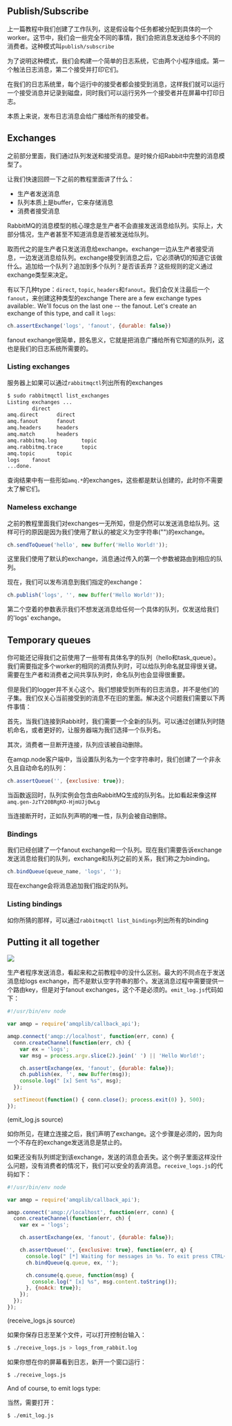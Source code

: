 ## Publish/Subscribe

上一篇教程中我们创建了工作队列，这是假设每个任务都被分配到具体的一个worker。这节中，我们会一些完全不同的事情，我们会把消息发送给多个不同的消费者。这种模式叫`publish/subscribe`

为了说明这种模式，我们会构建一个简单的日志系统，它由两个小程序组成。第一个触法日志消息，第二个接受并打印它们。

在我们的日志系统里，每个运行中的接受者都会接受到消息，这样我们就可以运行一个接受消息并记录到磁盘，同时我们可以运行另外一个接受者并在屏幕中打印日志。

本质上来说，发布日志消息会给广播给所有的接受者。

## Exchanges

之前部分里面，我们通过队列发送和接受消息。是时候介绍Rabbit中完整的消息模型了。

让我们快速回顾一下之前的教程里面讲了什么：

* 生产者发送消息
* 队列本质上是buffer，它来存储消息
* 消费者接受消息

RabbitMQ的消息模型的核心理念是生产者不会直接发送消息给队列。实际上，大部分情况，生产者甚至不知道消息是否被发送给队列。

取而代之的是生产者只发送消息给exchange。exchange一边从生产者接受消息，一边发送消息给队列。exchange接受到消息之后，它必须确切的知道它该做什么。追加给一个队列？追加到多个队列？是否该丢弃？这些规则的定义通过exchange类型来决定。

有以下几种type：`direct`, `topic`, `headers`和`fanout`。我们会仅关注最后一个`fanout`，来创建这种类型的exchange
There are a few exchange types available:. We'll focus on the last one -- the fanout. Let's create an exchange of this type, and call it `logs`:

```js
ch.assertExchange('logs', 'fanout', {durable: false})
```

fanout exchange很简单，顾名思义，它就是把消息广播给所有它知道的队列，这也是我们的日志系统所需要的。

### Listing exchanges

服务器上如果可以通过`rabbitmqctl`列出所有的exchanges

```bash
$ sudo rabbitmqctl list_exchanges
Listing exchanges ...
        direct
amq.direct      direct
amq.fanout      fanout
amq.headers     headers
amq.match       headers
amq.rabbitmq.log        topic
amq.rabbitmq.trace      topic
amq.topic       topic
logs    fanout
...done.
```

查询结果中有一些形如`amq.*`的exchanges，这些都是默认创建的，此时你不需要太了解它们。

### Nameless exchange

之前的教程里面我们对exchanges一无所知，但是仍然可以发送消息给队列。这样可行的原因是因为我们使用了默认的被定义为空字符串("")的exchange。

```js
ch.sendToQueue('hello', new Buffer('Hello World!'));
```

这里我们使用了默认的exchange，消息通过传入的第一个参数被路由到相应的队列。

现在，我们可以发布消息到我们指定的exchange：

```js
ch.publish('logs', '', new Buffer('Hello World!'));
```

第二个空着的参数表示我们不想发送消息给任何一个具体的队列，仅发送给我们的'logs' exchange。

## Temporary queues

你可能还记得我们之前使用了一些带有具体名字的队列（hello和task_queue）。我们需要指定多个worker的相同的消费队列时，可以给队列命名就显得很关键。需要在生产者和消费者之间共享队列时，命名队列也会显得很重要。

但是我们的logger并不关心这个。我们想接受到所有的日志消息，并不是他们的子集。我们仅关心当前接受到的消息不在旧的里面。解决这个问题我们需要以下两件事情：

首先，当我们连接到Rabbit时，我们需要一个全新的队列。可以通过创建队列时随机命名，或者更好的，让服务器端为我们选择一个队列名。

其次，消费者一旦断开连接，队列应该被自动删除。

在amqp.node客户端中，当设置队列名为一个空字符串时，我们创建了一个非永久且自动命名的队列：

```js
ch.assertQueue('', {exclusive: true});
```

当函数返回时，队列实例会包含由RabbitMQ生成的队列名。比如看起来像这样`amq.gen-JzTY20BRgKO-HjmUJj0wLg`

当连接断开时，正如队列声明的唯一性，队列会被自动删除。

### Bindings

我们已经创建了一个fanout exchange和一个队列。现在我们需要告诉exchange发送消息给我们的队列，exchange和队列之前的关系，我们称之为binding。

```js
ch.bindQueue(queue_name, 'logs', '');
```

现在exchange会将消息追加我们指定的队列。

### Listing bindings

如你所猜的那样，可以通过`rabbitmqctl list_bindings`列出所有的binding

## Putting it all together

![](https://www.rabbitmq.com/img/tutorials/python-three-overall.png)

生产者程序发送消息，看起来和之前教程中的没什么区别。最大的不同点在于发送消息给logs exchange，而不是默认空字符串的那个。发送消息过程中需要提供一个路由key，但是对于fanout exchanges，这个不是必须的。`emit_log.js`代码如下：

```js
#!/usr/bin/env node

var amqp = require('amqplib/callback_api');

amqp.connect('amqp://localhost', function(err, conn) {
  conn.createChannel(function(err, ch) {
    var ex = 'logs';
    var msg = process.argv.slice(2).join(' ') || 'Hello World!';

    ch.assertExchange(ex, 'fanout', {durable: false});
    ch.publish(ex, '', new Buffer(msg));
    console.log(" [x] Sent %s", msg);
  });

  setTimeout(function() { conn.close(); process.exit(0) }, 500);
});
```

(emit_log.js source)

如你所见，在建立连接之后，我们声明了exchange。这个步骤是必须的，因为向一个不存在的exchange发送消息是禁止的。

如果还没有队列绑定到该exchange，发送的消息会丢失。这个例子里面这样没什么问题，没有消费者的情况下，我们可以安全的丢弃消息。`receive_logs.js`的代码如下：

```js
#!/usr/bin/env node

var amqp = require('amqplib/callback_api');

amqp.connect('amqp://localhost', function(err, conn) {
  conn.createChannel(function(err, ch) {
    var ex = 'logs';

    ch.assertExchange(ex, 'fanout', {durable: false});

    ch.assertQueue('', {exclusive: true}, function(err, q) {
      console.log(" [*] Waiting for messages in %s. To exit press CTRL+C", q.queue);
      ch.bindQueue(q.queue, ex, '');

      ch.consume(q.queue, function(msg) {
        console.log(" [x] %s", msg.content.toString());
      }, {noAck: true});
    });
  });
});
```

(receive_logs.js source)

如果你保存日志至某个文件，可以打开控制台输入：

```bash
$ ./receive_logs.js > logs_from_rabbit.log
```

如果你想在你的屏幕看到日志，新开一个窗口运行：

```bash
$ ./receive_logs.js
```

And of course, to emit logs type:

当然，需要打开：

```bash
$ ./emit_log.js
```


